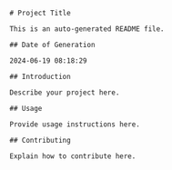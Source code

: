 
    # Project Title

    This is an auto-generated README file.

    ## Date of Generation

    2024-06-19 08:18:29

    ## Introduction

    Describe your project here.

    ## Usage

    Provide usage instructions here.

    ## Contributing

    Explain how to contribute here.
    
